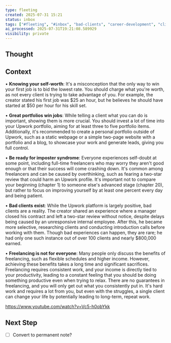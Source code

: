 ```yaml
---
type: fleeting
created: 2025-07-31 15:21
status: inbox
tags: ["#fleeting", "#inbox", "bad-clients", "career-development", "client-selection", "freelancing", "freelancing-not-for-everyone", "freelancing-struggles"]
ai_processed: 2025-07-31T19:21:08.589929
visibility: private
---
```

<!--
NOTE: This file uses a static date for validation. For new notes, use:
created: 2025-07-31 15:21
-->

## Thought  


## Context  
• **Knowing your self-worth**: It's a misconception that the only way to win your first job is to bid the lowest rate. You should charge what you're worth, as not every client is trying to take advantage of you. For example, the creator stated his first job was $25 an hour, but he believes he should have started at $50 per hour for his skill set.

• **Great portfolios win jobs**: While telling a client what you can do is important, showing them is more crucial. You should invest a lot of time into your Upwork portfolio, aiming for at least three to five portfolio items. Additionally, it's recommended to create a personal portfolio outside of Upwork, such as a static webpage or a simple two-page website with a portfolio and a blog, to showcase your work and generate leads, giving you full control.

• **Be ready for imposter syndrome**: Everyone experiences self-doubt at some point, including full-time freelancers who may worry they aren't good enough or that their success will come crashing down. It's common among freelancers and can be caused by overthinking, such as fearing a two-star review that could harm an Upwork profile. It's important not to compare your beginning (chapter 1) to someone else's advanced stage (chapter 20), but rather to focus on improving yourself by at least one percent every day and being patient.

• **Bad clients exist**: While the Upwork platform is largely positive, bad clients are a reality. The creator shared an experience where a manager closed his contract and left a two-star review without notice, despite delays being caused by an unresponsive internal employee. After this, he became more selective, researching clients and conducting introduction calls before working with them. Though bad experiences can happen, they are rare; he had only one such instance out of over 100 clients and nearly $800,000 earned.

• **Freelancing is not for everyone**: Many people only discuss the benefits of freelancing, such as flexible schedules and higher income. However, achieving these benefits takes a long time and significant sacrifices. Freelancing requires consistent work, and your income is directly tied to your productivity, leading to a constant feeling that you should be doing something productive even when trying to relax. There are no guarantees in freelancing, and you will only get out what you consistently put in. It's hard work and requires a lot from you, but even with the struggles, a single client can change your life by potentially leading to long-term, repeat work.

https://www.youtube.com/watch?v=Vc5-h0obYkk
## Next Step  
- [ ] Convert to permanent note?
